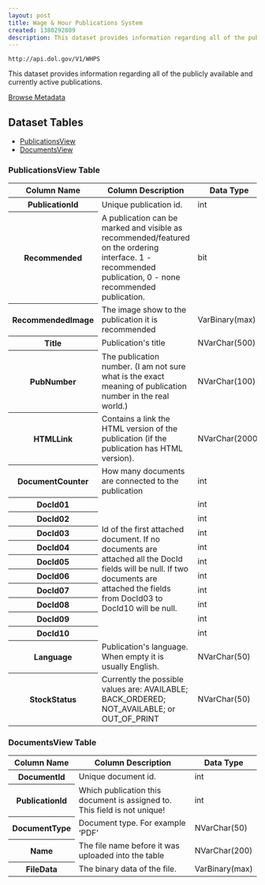 ```yaml
---
layout: post
title: Wage & Hour Publications System
created: 1380292809
description: This dataset provides information regarding all of the publicly available and currently active publications.
---
```


```
http://api.dol.gov/V1/WHPS
```

<p>This dataset provides information regarding all of the publicly available and currently active publications.</p>


<a href ="http://api.dol.gov/V1/WHPS/$metadata" class="button radius button_dataset">Browse Metadata</a>


## Dataset Tables  

- [PublicationsView](#publicationsview)
- [DocumentsView](#documentsview)

<h3><a id="publicationsview">PublicationsView Table</a></h3>

<table>
	<thead>
		<tr>
			<th>Column Name</th>
			<th>Column Description</th>
			<th>Data Type</th>
		</tr>
	</thead>
	<tbody>
		<tr>
			<th>PublicationId</th>
			<td>Unique publication id.</td>
			<td>int</td>
		</tr>
		<tr>
			<th>Recommended</th>
			<td>A publication can be marked and visible as recommended/featured on the ordering interface. 1 - recommended publication, 0 - none recommended publication.</td>
			<td>bit</td>
		</tr>
		<tr>
			<th>RecommendedImage</th>
			<td>The image show to the publication it is recommended</td>
			<td>VarBinary(max)</td>
		</tr>
		<tr>
			<th>Title</th>
			<td>Publication's title</td>
			<td>NVarChar(500)</td>
		</tr>
		<tr>
			<th>PubNumber</th>
			<td>The publication number. (I am not sure what is the exact meaning of publication number in the real world.)</td>
			<td>NVarChar(100)</td>
		</tr>
		<tr>
			<th>HTMLLink</th>
			<td>Contains a link the HTML version of the publication (if the publication has HTML version).</td>
			<td>NVarChar(2000)</td>
		</tr>
		<tr>
			<th>DocumentCounter</th>
			<td>How many documents are connected to the publication</td>
			<td>int</td>
		</tr>
		<tr>
			<th>DocId01</th>
			<td rowspan="10">Id of the first attached document. If no documents are attached all the DocId fields will be null. If two documents are attached the fields from DocId03 to DocId10 will be null.</td>
			<td>int</td>
		</tr>
		<tr>
			<th>DocId02</th>
			<td>int</td>
		</tr>
		<tr>
			<th>DocId03</th>
			<td>int</td>
		</tr>
		<tr>
			<th>DocId04</th>
			<td>int</td>
		</tr>
		<tr>
			<th>DocId05</th>
			<td>int</td>
		</tr>
		<tr>
			<th>DocId06</th>
			<td>int</td>
		</tr>
		<tr>
			<th>DocId07</th>
			<td>int</td>
		</tr>
		<tr>
			<th>DocId08</th>
			<td>int</td>
		</tr>
		<tr>
			<th>DocId09</th>
			<td>int</td>
		</tr>
		<tr>
			<th>DocId10</th>
			<td>int</td>
		</tr>
		<tr>
			<th>Language</th>
			<td>Publication's language. When empty it is usually English.</td>
			<td>NVarChar(50)</td>
		</tr>
		<tr>
			<th>StockStatus</th>
			<td>Currently the possible values are: AVAILABLE; BACK_ORDERED; NOT_AVAILABLE; or OUT_OF_PRINT</td>
			<td>NVarChar(50)</td>
		</tr>
	</tbody>
</table>
<h3><a id="documentsview">DocumentsView Table<a/></h3>
<table>
    <thead>
        <tr>
            <th>Column Name</th>
            <th>Column Description</th>
            <th>Data Type</th>
        </tr>
    </thead>
    <tbody>
        <tr>
            <th>DocumentId</th>
            <td>Unique document id.</td>
            <td>int</td>
        </tr>
        <tr>
            <th>PublicationId</th>
            <td>Which publication this document is assigned to. This field is not unique!</td>
            <td>int</td>
        </tr>
        <tr>
            <th>DocumentType</th>
            <td>Document type. For example ‘PDF’</td>
            <td>NVarChar(50)</td>
        </tr>
        <tr>
            <th>Name</th>
            <td>The file name before it was uploaded into the table</td>
            <td>NVarChar(200)</td>
        </tr>
        <tr>
            <th>FileData</th>
            <td>The binary data of the file.</td>
            <td>VarBinary(max)</td>
        </tr>
    </tbody>
</table>
